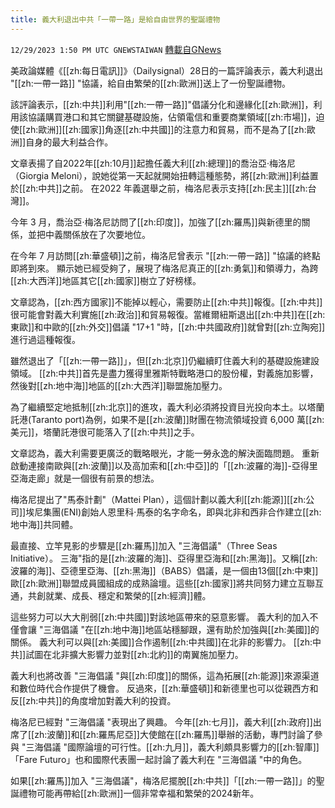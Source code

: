 ```yaml
---
title: 義大利退出中共「一帶一路」是給自由世界的聖誕禮物
---
```

`12/29/2023 1:50 PM UTC GNEWSTAIWAN` [轉載自GNews](https://gnews.org/articles/2164618)

美政論媒體《[[zh:每日電訊]]》（Dailysignal）28日的一篇評論表示，義大利退出 "[[zh:一帶一路]] "協議，給自由繁榮的[[zh:歐洲]]送上了一份聖誕禮物。

  

該評論表示，[[zh:中共]]利用"[[zh:一帶一路]]"倡議分化和邊緣化[[zh:歐洲]]，利用該協議購買港口和其它關鍵基礎設施，佔領電信和重要商業領域[[zh:市場]]，迫使[[zh:歐洲]][[zh:國家]]角逐[[zh:中共國]]的注意力和貿易，而不是為了[[zh:歐洲]]自身的最大利益合作。

  

文章表揚了自2022年[[zh:10月]]起擔任義大利[[zh:總理]]的喬治亞·梅洛尼（Giorgia Meloni），說她從第一天起就開始扭轉這種態勢，將[[zh:歐洲]]利益置於[[zh:中共]]之前。 在2022 年義選舉之前，梅洛尼表示支持[[zh:民主]][[zh:台灣]]。

  

今年 3 月，喬治亞·梅洛尼訪問了[[zh:印度]]，加強了[[zh:羅馬]]與新德里的關係，並把中義關係放在了次要地位。

  

在今年 7 月訪問[[zh:華盛頓]]之前，梅洛尼曾表示 "[[zh:一帶一路]] "協議的終點即將到來。 顯示她已經受夠了，展現了梅洛尼真正的[[zh:勇氣]]和領導力，為跨[[zh:大西洋]]地區其它[[zh:國家]]樹立了好榜樣。

  

文章認為，[[zh:西方國家]]不能掉以輕心，需要防止[[zh:中共]]報復。[[zh:中共]]很可能會對義大利實施[[zh:政治]]和貿易報復。當維爾紐斯退出[[zh:中共]]在[[zh:東歐]]和中歐的[[zh:外交]]倡議 "17+1 "時，[[zh:中共國政府]]就曾對[[zh:立陶宛]]進行過這種報復。

  

雖然退出了「[[zh:一帶一路]]」，但[[zh:北京]]仍繼續盯住義大利的基礎設施建設領域。 [[zh:中共]]首先是盡力獲得里雅斯特戰略港口的股份權，對義施加影響，然後對[[zh:地中海]]地區的[[zh:大西洋]]聯盟施加壓力。

  

為了繼續堅定地抵制[[zh:北京]]的進攻，義大利必須將投資目光投向本土。以塔蘭託港(Taranto port)為例，如果不是[[zh:波蘭]]財團在物流領域投資 6,000 萬[[zh:美元]]，塔蘭託港很可能落入了[[zh:中共]]之手。

  

文章認為，義大利需要更廣泛的戰略眼光，才能一勞永逸的解決面臨問題。 重新啟動連接南歐與[[zh:波蘭]]以及高加索和[[zh:中亞]]的「[[zh:波羅的海]]\-亞得里亞海走廊」就是一個很有前景的想法。

  

梅洛尼提出了"馬泰計劃"（Mattei Plan），這個計劃以義大利[[zh:能源]][[zh:公司]]埃尼集團(ENI)創始人恩里科·馬泰的名字命名，即與北非和西非合作建立[[zh:地中海]]共同體。

  

最直接、立竿見影的步驟是[[zh:羅馬]]加入 "三海倡議"（Three Seas Initiative）。 三海"指的是[[zh:波羅的海]]、亞得里亞海和[[zh:黑海]]。又稱[[zh:波羅的海]]、亞德里亞海、[[zh:黑海]]（BABS）倡議，是一個由13個[[zh:中東]]歐[[zh:歐洲]]聯盟成員國組成的成熟論壇。這些[[zh:國家]]將共同努力建立互聯互通，共創就業、成長、穩定和繁榮的[[zh:經濟]]體。

  

這些努力可以大大削弱[[zh:中共國]]對該地區帶來的惡意影響。 義大利的加入不僅會讓 "三海倡議 "在[[zh:地中海]]地區站穩腳跟，還有助於加強與[[zh:美國]]的關係。 義大利可以與[[zh:美國]]合作遏制[[zh:中共國]]在北非的影響力。 [[zh:中共]]試圖在北非擴大影響力並對[[zh:北約]]的南翼施加壓力。

  

義大利也將改善 "三海倡議 "與[[zh:印度]]的關係，這為拓展[[zh:能源]]來源渠道和數位時代合作提供了機會。 反過來，[[zh:華盛頓]]和新德里也可以從親西方和反[[zh:中共]]的角度增加對義大利的投資。

  

梅洛尼已經對 "三海倡議 "表現出了興趣。 今年[[zh:七月]]，義大利[[zh:政府]]出席了[[zh:波蘭]]和[[zh:羅馬尼亞]]大使館在[[zh:羅馬]]舉辦的活動，專門討論了參與 "三海倡議 "國際論壇的可行性。[[zh:九月]]，義大利頗具影響力的[[zh:智庫]]「Fare Futuro」也和國際代表團一起討論了義大利在 "三海倡議 "中的角色。

  

如果[[zh:羅馬]]加入 "三海倡議"，梅洛尼擺脫[[zh:中共]]「[[zh:一帶一路]]」的聖誕禮物可能再帶給[[zh:歐洲]]一個非常幸福和繁榮的2024新年。
